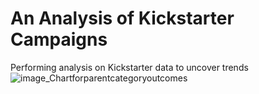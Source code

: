 # An Analysis of Kickstarter Campaigns
Performing analysis on Kickstarter data to uncover trends
![image_Chartforparentcategoryoutcomes](path/to/Chartforparentcategoryoutcomes.png)

